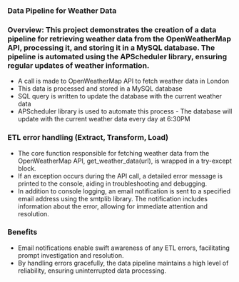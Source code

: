 ### Data Pipeline for Weather Data
### Overview: This project demonstrates the creation of a data pipeline for retrieving weather data from the OpenWeatherMap API, processing it, and storing it in a MySQL database. The pipeline is automated using the APScheduler library, ensuring regular updates of weather information.
* A call is made to OpenWeatherMap API to fetch weather data in London
* This data is processed and stored in a MySQL database
* SQL query is written to update the database with the current weather data
* APScheduler library is used to automate this process - The database will update with the current weather data every day at 6:30PM

### ETL error handling (Extract, Transform, Load)
* The core function responsible for fetching weather data from the OpenWeatherMap API, get_weather_data(url), is wrapped in a try-except block.
* If an exception occurs during the API call, a detailed error message is printed to the console, aiding in troubleshooting and debugging.
* In addition to console logging, an email notification is sent to a specified email address using the smtplib library. The notification includes information about the error, allowing for immediate attention and resolution.

### Benefits
* Email notifications enable swift awareness of any ETL errors, facilitating prompt investigation and resolution.
* By handling errors gracefully, the data pipeline maintains a high level of reliability, ensuring uninterrupted data processing.
